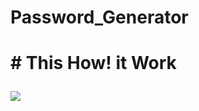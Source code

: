 # Password_Generator

<h1><p># This How! it Work</p></h1>
<p>
  <img src="https://user-images.githubusercontent.com/84004110/157074132-8703bcb5-6aa5-4f4b-a4f3-c0dcf2130848.png">
</p>
